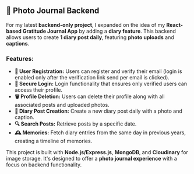 ## 📖 Photo Journal Backend

For my latest **backend-only project**, I expanded on the idea of my **React-based Gratitude Journal App** by adding a **diary feature**. This backend allows users to create **1 diary post daily**, featuring **photo uploads** and **captions**.

### Features:

- **📝 User Registration:** Users can register and verify their email (login is enabled only after the verification link send per email is clicked).
- **🔐 Secure Login:** Login functionality that ensures only verified users can access their profile.
- **🗑️ Profile Deletion:** Users can delete their profile along with all associated posts and uploaded photos.
- **📅 Diary Post Creation:** Create a new diary post daily with a photo and caption.
- **🔍 Search Posts:** Retrieve posts by a specific date.
- **🕰️ Memories:** Fetch diary entries from the same day in previous years, creating a timeline of memories.

This project is built with **Node.js/Express.js**, **MongoDB**, and **Cloudinary** for image storage. It's designed to offer a **photo journal experience** with a focus on backend functionality.
